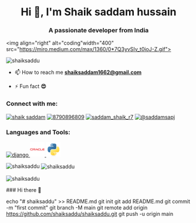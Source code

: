 
<h1 align="center">Hi 👋, I'm Shaik saddam hussain</h1>
<h3 align="center">A passionate developer from India</h3>

<img align="right" alt="coding"width="400" src="https://miro.medium.com/max/1360/0*7Q3yvSIv_t0ioJ-Z.gif">

<p align="left"> <img src="https://komarev.com/ghpvc/?username=shaiksaddu&label=Profile%20views&color=0e75b6&style=flat" alt="shaiksaddu" /> </p>

- 📫 How to reach me **shaiksaddam1662@gmail.com**

- ⚡ Fun fact **😍**

<h3 align="left">Connect with me:</h3>
<p align="left">
<a href="https://linkedin.com/in/shaik saddam" target="blank"><img align="center" src="https://raw.githubusercontent.com/rahuldkjain/github-profile-readme-generator/master/src/images/icons/Social/linked-in-alt.svg" alt="shaik saddam" height="30" width="40" /></a>
<a href="https://fb.com/8790896809" target="blank"><img align="center" src="https://raw.githubusercontent.com/rahuldkjain/github-profile-readme-generator/master/src/images/icons/Social/facebook.svg" alt="8790896809" height="30" width="40" /></a>
<a href="https://instagram.com/saddam_shaik_r7" target="blank"><img align="center" src="https://raw.githubusercontent.com/rahuldkjain/github-profile-readme-generator/master/src/images/icons/Social/instagram.svg" alt="saddam_shaik_r7" height="30" width="40" /></a>
<a href="https://www.youtube.com/c/@saddamsapj" target="blank"><img align="center" src="https://raw.githubusercontent.com/rahuldkjain/github-profile-readme-generator/master/src/images/icons/Social/youtube.svg" alt="@saddamsapj" height="30" width="40" /></a>
</p>

<h3 align="left">Languages and Tools:</h3>
<p align="left"> <a href="https://www.djangoproject.com/" target="_blank" rel="noreferrer"> <img src="https://cdn.worldvectorlogo.com/logos/django.svg" alt="django" width="40" height="40"/> </a> <a href="https://www.oracle.com/" target="_blank" rel="noreferrer"> <img src="https://raw.githubusercontent.com/devicons/devicon/master/icons/oracle/oracle-original.svg" alt="oracle" width="40" height="40"/> </a> <a href="https://www.python.org" target="_blank" rel="noreferrer"> <img src="https://raw.githubusercontent.com/devicons/devicon/master/icons/python/python-original.svg" alt="python" width="40" height="40"/> </a> </p>

<p><img align="left" src="https://github-readme-stats.vercel.app/api/top-langs?username=shaiksaddu&show_icons=true&locale=en&layout=compact" alt="shaiksaddu" /></p>

<p>&nbsp;<img align="center" src="https://github-readme-stats.vercel.app/api?username=shaiksaddu&show_icons=true&locale=en" alt="shaiksaddu" /></p>

<p><img align="center" src="https://github-readme-streak-stats.herokuapp.com/?user=shaiksaddu&" alt="shaiksaddu" /></p>### Hi there 👋

<!--
**shaiksaddu/shaiksaddu** is a ✨ _special_ ✨ repository because its `README.md` (this file) appears on your GitHub profile.

Here are some ideas to get you started:

- 🔭 I’m currently working on ...
- 🌱 I’m currently learning ...
- 👯 I’m looking to collaborate on ...
- 🤔 I’m looking for help with ...
- 💬 Ask me about ...
- 📫 How to reach me: ...
- 😄 Pronouns: ...
- ⚡ Fun fact: ...
-->
echo "# shaiksaddu" >> README.md
git init
git add README.md
git commit -m "first commit"
git branch -M main
git remote add origin https://github.com/shaiksaddu/shaiksaddu.git
git push -u origin main

